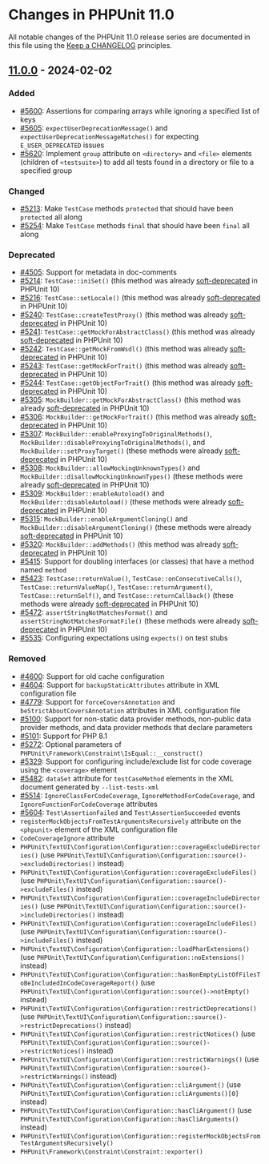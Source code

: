# Changes in PHPUnit 11.0

All notable changes of the PHPUnit 11.0 release series are documented in this file using the [Keep a CHANGELOG](https://keepachangelog.com/) principles.

## [11.0.0] - 2024-02-02

### Added

* [#5600](https://github.com/sebastianbergmann/phpunit/pull/5600): Assertions for comparing arrays while ignoring a specified list of keys
* [#5605](https://github.com/sebastianbergmann/phpunit/pull/5605): `expectUserDeprecationMessage()` and `expectUserDeprecationMessageMatches()` for expecting `E_USER_DEPRECATED` issues
* [#5620](https://github.com/sebastianbergmann/phpunit/issues/5620): Implement `group` attribute on `<directory>` and `<file>` elements (children of `<testsuite>`) to add all tests found in a directory or file to a specified group

### Changed

* [#5213](https://github.com/sebastianbergmann/phpunit/issues/5213): Make `TestCase` methods `protected` that should have been `protected` all along
* [#5254](https://github.com/sebastianbergmann/phpunit/issues/5254): Make `TestCase` methods `final` that should have been `final` all along

### Deprecated

* [#4505](https://github.com/sebastianbergmann/phpunit/issues/4505): Support for metadata in doc-comments
* [#5214](https://github.com/sebastianbergmann/phpunit/issues/5214): `TestCase::iniSet()` (this method was already [soft-deprecated](https://phpunit.de/backward-compatibility.html#soft-deprecation) in PHPUnit 10)
* [#5216](https://github.com/sebastianbergmann/phpunit/issues/5216): `TestCase::setLocale()` (this method was already [soft-deprecated](https://phpunit.de/backward-compatibility.html#soft-deprecation) in PHPUnit 10)
* [#5240](https://github.com/sebastianbergmann/phpunit/issues/5240): `TestCase::createTestProxy()` (this method was already [soft-deprecated](https://phpunit.de/backward-compatibility.html#soft-deprecation) in PHPUnit 10)
* [#5241](https://github.com/sebastianbergmann/phpunit/issues/5241): `TestCase::getMockForAbstractClass()` (this method was already [soft-deprecated](https://phpunit.de/backward-compatibility.html#soft-deprecation) in PHPUnit 10)
* [#5242](https://github.com/sebastianbergmann/phpunit/issues/5242): `TestCase::getMockFromWsdl()` (this method was already [soft-deprecated](https://phpunit.de/backward-compatibility.html#soft-deprecation) in PHPUnit 10)
* [#5243](https://github.com/sebastianbergmann/phpunit/issues/5243): `TestCase::getMockForTrait()` (this method was already [soft-deprecated](https://phpunit.de/backward-compatibility.html#soft-deprecation) in PHPUnit 10)
* [#5244](https://github.com/sebastianbergmann/phpunit/issues/5244): `TestCase::getObjectForTrait()` (this method was already [soft-deprecated](https://phpunit.de/backward-compatibility.html#soft-deprecation) in PHPUnit 10)
* [#5305](https://github.com/sebastianbergmann/phpunit/issues/5305): `MockBuilder::getMockForAbstractClass()` (this method was already [soft-deprecated](https://phpunit.de/backward-compatibility.html#soft-deprecation) in PHPUnit 10)
* [#5306](https://github.com/sebastianbergmann/phpunit/issues/5306): `MockBuilder::getMockForTrait()` (this method was already [soft-deprecated](https://phpunit.de/backward-compatibility.html#soft-deprecation) in PHPUnit 10)
* [#5307](https://github.com/sebastianbergmann/phpunit/issues/5307): `MockBuilder::enableProxyingToOriginalMethods()`, `MockBuilder::disableProxyingToOriginalMethods()`, and `MockBuilder::setProxyTarget()` (these methods were already [soft-deprecated](https://phpunit.de/backward-compatibility.html#soft-deprecation) in PHPUnit 10)
* [#5308](https://github.com/sebastianbergmann/phpunit/issues/5308): `MockBuilder::allowMockingUnknownTypes()` and `MockBuilder::disallowMockingUnknownTypes()` (these methods were already [soft-deprecated](https://phpunit.de/backward-compatibility.html#soft-deprecation) in PHPUnit 10)
* [#5309](https://github.com/sebastianbergmann/phpunit/issues/5309): `MockBuilder::enableAutoload()` and `MockBuilder::disableAutoload()` (these methods were already [soft-deprecated](https://phpunit.de/backward-compatibility.html#soft-deprecation) in PHPUnit 10)
* [#5315](https://github.com/sebastianbergmann/phpunit/issues/5315): `MockBuilder::enableArgumentCloning()` and `MockBuilder::disableArgumentCloning()` (these methods were already [soft-deprecated](https://phpunit.de/backward-compatibility.html#soft-deprecation) in PHPUnit 10)
* [#5320](https://github.com/sebastianbergmann/phpunit/issues/5320): `MockBuilder::addMethods()` (this method was already [soft-deprecated](https://phpunit.de/backward-compatibility.html#soft-deprecation) in PHPUnit 10)
* [#5415](https://github.com/sebastianbergmann/phpunit/issues/5415): Support for doubling interfaces (or classes) that have a method named `method`
* [#5423](https://github.com/sebastianbergmann/phpunit/issues/5423): `TestCase::returnValue()`, `TestCase::onConsecutiveCalls()`, `TestCase::returnValueMap()`, `TestCase::returnArgument()`, `TestCase::returnSelf()`, and `TestCase::returnCallback()` (these methods were already [soft-deprecated](https://phpunit.de/backward-compatibility.html#soft-deprecation) in PHPUnit 10)
* [#5472](https://github.com/sebastianbergmann/phpunit/issues/5472): `assertStringNotMatchesFormat()` and `assertStringNotMatchesFormatFile()` (these methods were already [soft-deprecated](https://phpunit.de/backward-compatibility.html#soft-deprecation) in PHPUnit 10)
* [#5535](https://github.com/sebastianbergmann/phpunit/issues/5535): Configuring expectations using `expects()` on test stubs

### Removed

* [#4600](https://github.com/sebastianbergmann/phpunit/issues/4600): Support for old cache configuration
* [#4604](https://github.com/sebastianbergmann/phpunit/issues/4604): Support for `backupStaticAttributes` attribute in XML configuration file
* [#4779](https://github.com/sebastianbergmann/phpunit/issues/4779): Support for `forceCoversAnnotation` and `beStrictAboutCoversAnnotation` attributes in XML configuration file
* [#5100](https://github.com/sebastianbergmann/phpunit/issues/5100): Support for non-static data provider methods, non-public data provider methods, and data provider methods that declare parameters
* [#5101](https://github.com/sebastianbergmann/phpunit/issues/5101): Support for PHP 8.1
* [#5272](https://github.com/sebastianbergmann/phpunit/issues/5272): Optional parameters of `PHPUnit\Framework\Constraint\IsEqual::__construct()`
* [#5329](https://github.com/sebastianbergmann/phpunit/issues/5329): Support for configuring include/exclude list for code coverage using the `<coverage>` element
* [#5482](https://github.com/sebastianbergmann/phpunit/issues/5482): `dataSet` attribute for `testCaseMethod` elements in the XML document generated by `--list-tests-xml`
* [#5514](https://github.com/sebastianbergmann/phpunit/issues/5514): `IgnoreClassForCodeCoverage`, `IgnoreMethodForCodeCoverage`, and `IgnoreFunctionForCodeCoverage` attributes
* [#5604](https://5604github.com/sebastianbergmann/phpunit/pull/5604): `Test\AssertionFailed` and `Test\AssertionSucceeded` events
* `registerMockObjectsFromTestArgumentsRecursively` attribute on the `<phpunit>` element of the XML configuration file
* `CodeCoverageIgnore` attribute
* `PHPUnit\TextUI\Configuration\Configuration::coverageExcludeDirectories()` (use `PHPUnit\TextUI\Configuration\Configuration::source()->excludeDirectories()` instead)
* `PHPUnit\TextUI\Configuration\Configuration::coverageExcludeFiles()` (use `PHPUnit\TextUI\Configuration\Configuration::source()->excludeFiles()` instead)
* `PHPUnit\TextUI\Configuration\Configuration::coverageIncludeDirectories()` (use `PHPUnit\TextUI\Configuration\Configuration::source()->includeDirectories()` instead)
* `PHPUnit\TextUI\Configuration\Configuration::coverageIncludeFiles()` (use `PHPUnit\TextUI\Configuration\Configuration::source()->includeFiles()` instead)
* `PHPUnit\TextUI\Configuration\Configuration::loadPharExtensions()` (use `PHPUnit\TextUI\Configuration\Configuration::noExtensions()` instead)
* `PHPUnit\TextUI\Configuration\Configuration::hasNonEmptyListOfFilesToBeIncludedInCodeCoverageReport()` (use `PHPUnit\TextUI\Configuration\Configuration::source()->notEmpty()` instead)
* `PHPUnit\TextUI\Configuration\Configuration::restrictDeprecations()` (use `PHPUnit\TextUI\Configuration\Configuration::source()->restrictDeprecations()` instead)
* `PHPUnit\TextUI\Configuration\Configuration::restrictNotices()` (use `PHPUnit\TextUI\Configuration\Configuration::source()->restrictNotices()` instead)
* `PHPUnit\TextUI\Configuration\Configuration::restrictWarnings()` (use `PHPUnit\TextUI\Configuration\Configuration::source()->restrictWarnings()` instead)
* `PHPUnit\TextUI\Configuration\Configuration::cliArgument()` (use `PHPUnit\TextUI\Configuration\Configuration::cliArguments()[0]` instead)
* `PHPUnit\TextUI\Configuration\Configuration::hasCliArgument()` (use `PHPUnit\TextUI\Configuration\Configuration::hasCliArguments()` instead)
* `PHPUnit\TextUI\Configuration\Configuration::registerMockObjectsFromTestArgumentsRecursively()`
* `PHPUnit\Framework\Constraint\Constraint::exporter()`

[11.0.0]: https://github.com/sebastianbergmann/phpunit/compare/10.5...main
